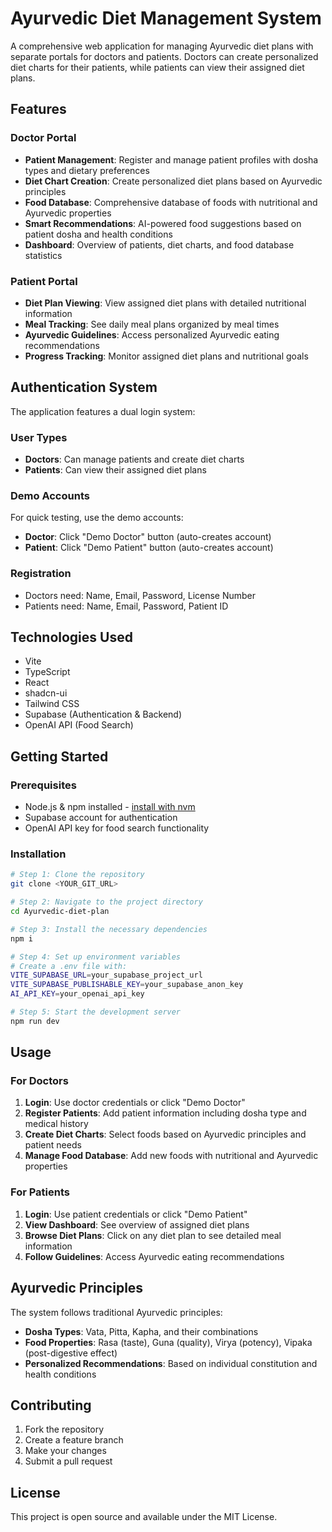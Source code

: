# Ayurvedic Diet Management System

A comprehensive web application for managing Ayurvedic diet plans with separate portals for doctors and patients. Doctors can create personalized diet charts for their patients, while patients can view their assigned diet plans.

## Features

### Doctor Portal
- **Patient Management**: Register and manage patient profiles with dosha types and dietary preferences
- **Diet Chart Creation**: Create personalized diet plans based on Ayurvedic principles
- **Food Database**: Comprehensive database of foods with nutritional and Ayurvedic properties
- **Smart Recommendations**: AI-powered food suggestions based on patient dosha and health conditions
- **Dashboard**: Overview of patients, diet charts, and food database statistics

### Patient Portal
- **Diet Plan Viewing**: View assigned diet plans with detailed nutritional information
- **Meal Tracking**: See daily meal plans organized by meal times
- **Ayurvedic Guidelines**: Access personalized Ayurvedic eating recommendations
- **Progress Tracking**: Monitor assigned diet plans and nutritional goals

## Authentication System

The application features a dual login system:

### User Types
- **Doctors**: Can manage patients and create diet charts
- **Patients**: Can view their assigned diet plans

### Demo Accounts
For quick testing, use the demo accounts:
- **Doctor**: Click "Demo Doctor" button (auto-creates account)
- **Patient**: Click "Demo Patient" button (auto-creates account)

### Registration
- Doctors need: Name, Email, Password, License Number
- Patients need: Name, Email, Password, Patient ID

## Technologies Used

- Vite
- TypeScript
- React
- shadcn-ui
- Tailwind CSS
- Supabase (Authentication & Backend)
- OpenAI API (Food Search)

## Getting Started

### Prerequisites

- Node.js & npm installed - [install with nvm](https://github.com/nvm-sh/nvm#installing-and-updating)
- Supabase account for authentication
- OpenAI API key for food search functionality

### Installation

```sh
# Step 1: Clone the repository
git clone <YOUR_GIT_URL>

# Step 2: Navigate to the project directory
cd Ayurvedic-diet-plan

# Step 3: Install the necessary dependencies
npm i

# Step 4: Set up environment variables
# Create a .env file with:
VITE_SUPABASE_URL=your_supabase_project_url
VITE_SUPABASE_PUBLISHABLE_KEY=your_supabase_anon_key
AI_API_KEY=your_openai_api_key

# Step 5: Start the development server
npm run dev
```

## Usage

### For Doctors
1. **Login**: Use doctor credentials or click "Demo Doctor"
2. **Register Patients**: Add patient information including dosha type and medical history
3. **Create Diet Charts**: Select foods based on Ayurvedic principles and patient needs
4. **Manage Food Database**: Add new foods with nutritional and Ayurvedic properties

### For Patients
1. **Login**: Use patient credentials or click "Demo Patient"
2. **View Dashboard**: See overview of assigned diet plans
3. **Browse Diet Plans**: Click on any diet plan to see detailed meal information
4. **Follow Guidelines**: Access Ayurvedic eating recommendations

## Ayurvedic Principles

The system follows traditional Ayurvedic principles:
- **Dosha Types**: Vata, Pitta, Kapha, and their combinations
- **Food Properties**: Rasa (taste), Guna (quality), Virya (potency), Vipaka (post-digestive effect)
- **Personalized Recommendations**: Based on individual constitution and health conditions

## Contributing

1. Fork the repository
2. Create a feature branch
3. Make your changes
4. Submit a pull request

## License

This project is open source and available under the MIT License.